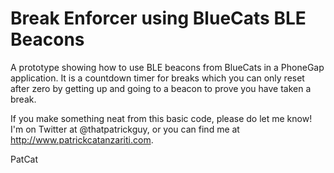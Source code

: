 Break Enforcer using BlueCats BLE Beacons
========

A prototype showing how to use BLE beacons from BlueCats in a PhoneGap application. It is a countdown timer for breaks which you can only reset after zero by getting up and going to a beacon to prove you have taken a break.

If you make something neat from this basic code, please do let me know! I'm on Twitter at @thatpatrickguy, or you can find me at http://www.patrickcatanzariti.com.

PatCat
